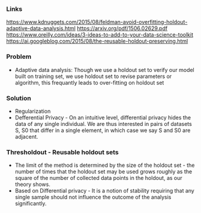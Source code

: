 ### Links
https://www.kdnuggets.com/2015/08/feldman-avoid-overfitting-holdout-adaptive-data-analysis.html
https://arxiv.org/pdf/1506.02629.pdf
https://www.oreilly.com/ideas/3-ideas-to-add-to-your-data-science-toolkit
https://ai.googleblog.com/2015/08/the-reusable-holdout-preserving.html

### Problem
* Adaptive data analysis: Though we use a holdout set to verify our model built on training set, we use holdout set to revise parameters or algorithm, this frequantly leads to over-fitting on holdout set

### Solution
* Regularization
* Defferential Privacy - On an intuitive level, differential privacy hides the data of any single individual. We are thus interested in
pairs of datasets S, S0 that differ in a single element, in which case we say S and S0 are adjacent.


### Thresholdout - Reusable holdout sets
* The limit of the method is determined by the size of the holdout set - the number of times that the holdout set may be used grows roughly as the square of the number of collected data points in the holdout, as our theory shows.
* Based on Differential privacy - It is a notion of stability requiring that any single sample should not influence the outcome of the analysis significantly.





